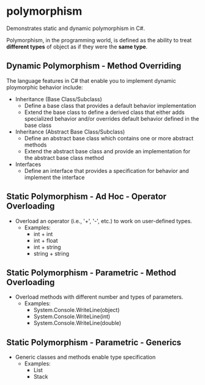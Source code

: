 # polymorphism
Demonstrates static and dynamic polymorphism in C#. 

Polymorphism, in the programming world, is defined as the ability to treat **different types** of object as if they were the **same type**. 

## Dynamic Polymorphism - Method Overriding
The language features in C# that enable you to implement dynamic ploymorphic behavior include:
- Inheritance (Base Class/Subclass)
	- Define a base class that provides a default behavior implementation
	- Extend the base class to define a derived class that either adds specialized behavior and/or overrides default behavior defined in the base class 
- Inheritance (Abstract Base Class/Subclass)
	- Define an abstract base class which contains one or more abstract methods
	- Extend the abstract base class and provide an implementation for the abstract base class method
- Interfaces
	- Define an interface that provides a specification for behavior and implement the interface


## Static Polymorphism - Ad Hoc - Operator Overloading
- Overload an operator (i.e., '+', '-', etc.) to work on user-defined types. 
	- Examples:
		- int + int
		- int + float
		- int + string
		- string + string

## Static Polymorphism - Parametric - Method Overloading
- Overload methods with different number and types of parameters.
	- Examples:
		- System.Console.WriteLine(object)
		- System.Console.WriteLine(int)
		- System.Console.WriteLine(double)

## Static Polymorphism - Parametric - Generics
- Generic classes and methods enable type specification
	- Examples:
		- List<T>
		- Stack<T>

